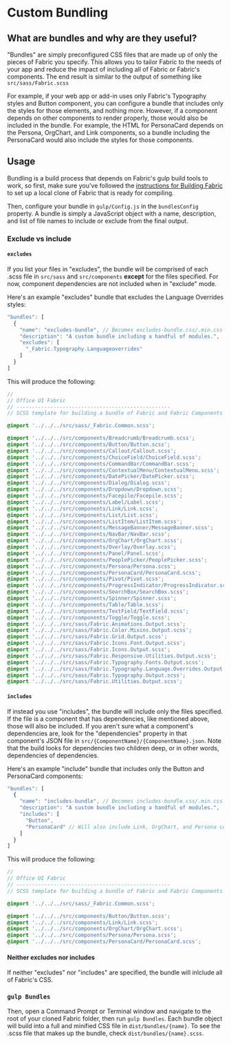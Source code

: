 # Custom Bundling
## What are bundles and why are they useful?
"Bundles" are simply preconfigured CSS files that are made up of only the pieces of Fabric you specify. This allows you to tailor Fabric to the needs of your app and reduce the impact of including all of Fabric or Fabric's components. The end result is similar to the output of something like `src/sass/Fabric.scss`

For example, if your web app or add-in uses only Fabric's Typography styles and Button component, you can configure a bundle that includes only the styles for those elements, and nothing more. However, if a component depends on other components to render properly, those would also be included in the bundle. For example, the HTML for PersonaCard depends on the Persona, OrgChart, and Link components, so a bundle including the PersonaCard would also include the styles for those components.

## Usage
Bundling is a build process that depends on Fabric's gulp build tools to work, so first, make sure you've followed the [instructions for Building Fabric](https://github.com/OfficeDev/Office-UI-Fabric/blob/master/ghdocs/BUILDING.md#building-fabric) to set up a local clone of Fabric that is ready for compiling.

Then, configure your bundle in `gulp/Config.js` in the `bundlesConfig` property. A bundle is simply a JavaScript object with a name, description, and list of file names to include or exclude from the final output. 

### Exclude vs include
#### `excludes`
If you list your files in "excludes", the bundle will be comprised of each .scss file in `src/sass` and `src/components` **except** for the files specified. For now, component dependencies are not included when in "exclude" mode. 

Here's an example "excludes" bundle that excludes the Language Overrides styles:
```javascript
"bundles": [
  {
    "name": "excludes-bundle", // Becomes excludes-bundle.css/.min.css
    "description": "A custom bundle including a handful of modules.",
    "excludes": [
      "_Fabric.Typography.Languageoverrides"
    ]
  } 
]
```

This will produce the following:

```scss
//
// Office UI Fabric
// --------------------------------------------------
// SCSS template for building a bundle of Fabric and Fabric Components CSS.

@import '../../../src/sass/_Fabric.Common.scss';

@import '../../../src/components/Breadcrumb/Breadcrumb.scss';
@import '../../../src/components/Button/Button.scss';
@import '../../../src/components/Callout/Callout.scss';
@import '../../../src/components/ChoiceField/ChoiceField.scss';
@import '../../../src/components/CommandBar/CommandBar.scss';
@import '../../../src/components/ContextualMenu/ContextualMenu.scss';
@import '../../../src/components/DatePicker/DatePicker.scss';
@import '../../../src/components/Dialog/Dialog.scss';
@import '../../../src/components/Dropdown/Dropdown.scss';
@import '../../../src/components/Facepile/Facepile.scss';
@import '../../../src/components/Label/Label.scss';
@import '../../../src/components/Link/Link.scss';
@import '../../../src/components/List/List.scss';
@import '../../../src/components/ListItem/ListItem.scss';
@import '../../../src/components/MessageBanner/MessageBanner.scss';
@import '../../../src/components/NavBar/NavBar.scss';
@import '../../../src/components/OrgChart/OrgChart.scss';
@import '../../../src/components/Overlay/Overlay.scss';
@import '../../../src/components/Panel/Panel.scss';
@import '../../../src/components/PeoplePicker/PeoplePicker.scss';
@import '../../../src/components/Persona/Persona.scss';
@import '../../../src/components/PersonaCard/PersonaCard.scss';
@import '../../../src/components/Pivot/Pivot.scss';
@import '../../../src/components/ProgressIndicator/ProgressIndicator.scss';
@import '../../../src/components/SearchBox/SearchBox.scss';
@import '../../../src/components/Spinner/Spinner.scss';
@import '../../../src/components/Table/Table.scss';
@import '../../../src/components/TextField/TextField.scss';
@import '../../../src/components/Toggle/Toggle.scss';
@import '../../../src/sass/Fabric.Animations.Output.scss';
@import '../../../src/sass/Fabric.Color.Mixins.Output.scss';
@import '../../../src/sass/Fabric.Grid.Output.scss';
@import '../../../src/sass/Fabric.Icons.Font.Output.scss';
@import '../../../src/sass/Fabric.Icons.Output.scss';
@import '../../../src/sass/Fabric.Responsive.Utilities.Output.scss';
@import '../../../src/sass/Fabric.Typography.Fonts.Output.scss';
@import '../../../src/sass/Fabric.Typography.Language.Overrides.Output.scss';
@import '../../../src/sass/Fabric.Typography.Output.scss';
@import '../../../src/sass/Fabric.Utilities.Output.scss';
```

#### `includes`
If instead you use "includes", the bundle will include only the files specified. If the file is a component that has dependencies, like mentioned above, those will also be included. If you aren't sure what a component's dependencies are, look for the "dependencies" property in that component's JSON file in `src/{ComponentName}/{ComponentName}.json`. Note that the build looks for dependencies two children deep, or in other words, dependencies of dependencies.

Here's an example "include" bundle that includes only the Button and PersonaCard components:
```javascript
"bundles": [
  {
    "name": "includes-bundle", // Becomes includes-bundle.css/.min.css
    "description": "A custom bundle including a handful of modules.",
    "includes": [
      "Button",
      "PersonaCard" // Will also include Link, OrgChart, and Persona components as dependencies
    ]
  } 
]
```

This will produce the following:

```scss
//
// Office UI Fabric
// --------------------------------------------------
// SCSS template for building a bundle of Fabric and Fabric Components CSS.

@import '../../../src/sass/_Fabric.Common.scss';

@import '../../../src/components/Button/Button.scss';
@import '../../../src/components/Link/Link.scss';
@import '../../../src/components/OrgChart/OrgChart.scss';
@import '../../../src/components/Persona/Persona.scss';
@import '../../../src/components/PersonaCard/PersonaCard.scss';
```

#### Neither excludes nor includes
If neither "excludes" nor "includes" are specified, the bundle will inlclude all of Fabric's CSS.


### `gulp Bundles`
Then, open a Command Prompt or Terminal window and navigate to the root of your cloned Fabric folder, then run `gulp Bundles`. Each bundle object will build into a full and minified CSS file in `dist/bundles/{name}`. To see the .scss file that makes up the bundle, check `dist/bundles/{name}.scss`.
